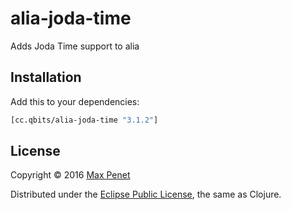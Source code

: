 # alia-joda-time

Adds Joda Time support to alia

## Installation

Add this to your dependencies:

```clojure
[cc.qbits/alia-joda-time "3.1.2"]
```

## License

Copyright © 2016 [Max Penet](http://twitter.com/mpenet)

Distributed under the
[Eclipse Public License](http://www.eclipse.org/legal/epl-v10.html),
the same as Clojure.
